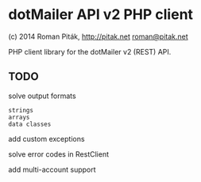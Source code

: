 dotMailer API v2 PHP client
===============
(c) 2014 Roman Piták, http://pitak.net <roman@pitak.net>

PHP client library for the dotMailer v2 (REST) API.

TODO
----
solve output formats

	strings
	arrays
	data classes

add custom exceptions

solve error codes in RestClient

add multi-account support




